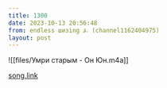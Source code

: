 ```yaml
---
title: 1300
date: 2023-10-13 20:56:48
from: endless шизing ⍼ (channel1162404975)
layout: post
---
```


![[files/Умри старым - Он Юн.m4a]]

[song.link](http://song.link/y/tC7C7GqeTj0)
